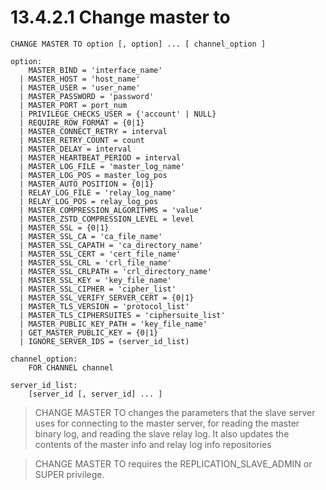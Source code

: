# 13.4.2.1 Change master to
```
CHANGE MASTER TO option [, option] ... [ channel_option ]

option:
    MASTER_BIND = 'interface_name'
  | MASTER_HOST = 'host_name'
  | MASTER_USER = 'user_name'
  | MASTER_PASSWORD = 'password'
  | MASTER_PORT = port_num
  | PRIVILEGE_CHECKS_USER = {'account' | NULL}
  | REQUIRE_ROW_FORMAT = {0|1}
  | MASTER_CONNECT_RETRY = interval
  | MASTER_RETRY_COUNT = count
  | MASTER_DELAY = interval
  | MASTER_HEARTBEAT_PERIOD = interval
  | MASTER_LOG_FILE = 'master_log_name'
  | MASTER_LOG_POS = master_log_pos
  | MASTER_AUTO_POSITION = {0|1}
  | RELAY_LOG_FILE = 'relay_log_name'
  | RELAY_LOG_POS = relay_log_pos
  | MASTER_COMPRESSION_ALGORITHMS = 'value'
  | MASTER_ZSTD_COMPRESSION_LEVEL = level
  | MASTER_SSL = {0|1}
  | MASTER_SSL_CA = 'ca_file_name'
  | MASTER_SSL_CAPATH = 'ca_directory_name'
  | MASTER_SSL_CERT = 'cert_file_name'
  | MASTER_SSL_CRL = 'crl_file_name'
  | MASTER_SSL_CRLPATH = 'crl_directory_name'
  | MASTER_SSL_KEY = 'key_file_name'
  | MASTER_SSL_CIPHER = 'cipher_list'
  | MASTER_SSL_VERIFY_SERVER_CERT = {0|1}
  | MASTER_TLS_VERSION = 'protocol_list'
  | MASTER_TLS_CIPHERSUITES = 'ciphersuite_list'
  | MASTER_PUBLIC_KEY_PATH = 'key_file_name'
  | GET_MASTER_PUBLIC_KEY = {0|1}
  | IGNORE_SERVER_IDS = (server_id_list)

channel_option:
    FOR CHANNEL channel

server_id_list:
    [server_id [, server_id] ... ]
```
>CHANGE MASTER TO changes the parameters that the slave server uses for connecting to the master server, for reading the master binary log, and reading the slave relay log. It also updates the contents of the master info and relay log info repositories

> CHANGE MASTER TO requires the REPLICATION_SLAVE_ADMIN or SUPER privilege.



